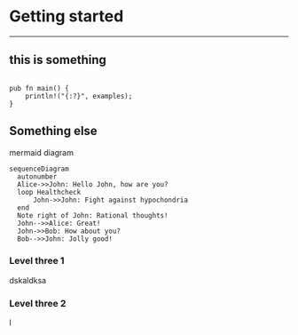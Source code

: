 
# Getting started
---

## this is something


```

pub fn main() {
    println!("{:?}", examples);
}

```

## Something else

mermaid diagram

``` mermaid
sequenceDiagram
  autonumber
  Alice->>John: Hello John, how are you?
  loop Healthcheck
      John->>John: Fight against hypochondria
  end
  Note right of John: Rational thoughts!
  John-->>Alice: Great!
  John->>Bob: How about you?
  Bob-->>John: Jolly good!
```

### Level three 1

dskaldksa

### Level three 2

l
